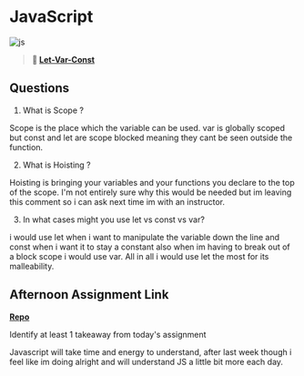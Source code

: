 # JavaScript

![js](https://bcw.blob.core.windows.net/public/img/courses/js.gif)

> **📖 [Let-Var-Const](https://codeworksacademy.com/fs-student-guide/resources/wk2/01-Let-Var-Const)**

## Questions

1. What is Scope ?

Scope is the place which the variable can be used. var is globally scoped but const and let are scope blocked meaning they cant be seen outside the function.

2. What is Hoisting ?

Hoisting is bringing your variables and your functions you declare to the top of the scope. I'm not entirely sure why this would be needed but im leaving this comment so i can ask next time im with an instructor.

3. In what cases might you use let vs const vs var?

i would use let when i want to manipulate the variable down the line and const when i want it to stay a constant also when im having to break out of a block scope i would use var. All in all i would use let the most for its malleability.

## Afternoon Assignment Link

**[Repo](https://github.com/Seth-McCormick/scoreboard)**

Identify at least 1 takeaway from today's assignment

Javascript will take time and energy to understand, after last week though i feel like im doing alright and will understand JS a little bit more each day.